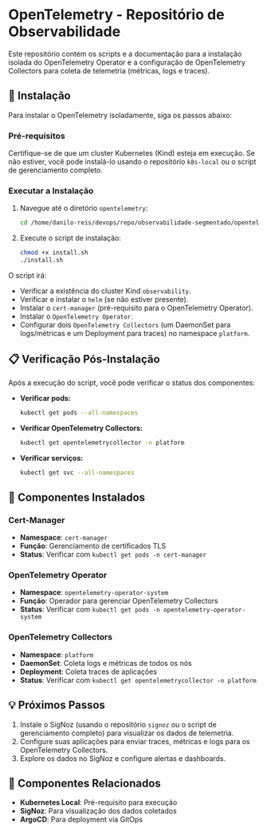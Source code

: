 # OpenTelemetry - Repositório de Observabilidade

Este repositório contém os scripts e a documentação para a instalação isolada do OpenTelemetry Operator e a configuração de OpenTelemetry Collectors para coleta de telemetria (métricas, logs e traces).

## 🚀 Instalação

Para instalar o OpenTelemetry isoladamente, siga os passos abaixo:

### Pré-requisitos

Certifique-se de que um cluster Kubernetes (Kind) esteja em execução. Se não estiver, você pode instalá-lo usando o repositório `k8s-local` ou o script de gerenciamento completo.

### Executar a Instalação

1. Navegue até o diretório `opentelemetry`:
   ```bash
   cd /home/danilo-reis/devops/repo/observabilidade-segmentado/opentelemetry
   ```
2. Execute o script de instalação:
   ```bash
   chmod +x install.sh
   ./install.sh
   ```

O script irá:
- Verificar a existência do cluster Kind `observability`.
- Verificar e instalar o `helm` (se não estiver presente).
- Instalar o `cert-manager` (pré-requisito para o OpenTelemetry Operator).
- Instalar o `OpenTelemetry Operator`.
- Configurar dois `OpenTelemetry Collectors` (um DaemonSet para logs/métricas e um Deployment para traces) no namespace `platform`.

## 📋 Verificação Pós-Instalação

Após a execução do script, você pode verificar o status dos componentes:

- **Verificar pods:**
  ```bash
  kubectl get pods --all-namespaces
  ```
- **Verificar OpenTelemetry Collectors:**
  ```bash
  kubectl get opentelemetrycollector -n platform
  ```
- **Verificar serviços:**
  ```bash
  kubectl get svc --all-namespaces
  ```

## 🔧 Componentes Instalados

### Cert-Manager
- **Namespace**: `cert-manager`
- **Função**: Gerenciamento de certificados TLS
- **Status**: Verificar com `kubectl get pods -n cert-manager`

### OpenTelemetry Operator
- **Namespace**: `opentelemetry-operator-system`
- **Função**: Operador para gerenciar OpenTelemetry Collectors
- **Status**: Verificar com `kubectl get pods -n opentelemetry-operator-system`

### OpenTelemetry Collectors
- **Namespace**: `platform`
- **DaemonSet**: Coleta logs e métricas de todos os nós
- **Deployment**: Coleta traces de aplicações
- **Status**: Verificar com `kubectl get opentelemetrycollector -n platform`

## 💡 Próximos Passos

1. Instale o SigNoz (usando o repositório `signoz` ou o script de gerenciamento completo) para visualizar os dados de telemetria.
2. Configure suas aplicações para enviar traces, métricas e logs para os OpenTelemetry Collectors.
3. Explore os dados no SigNoz e configure alertas e dashboards.

## 🔗 Componentes Relacionados

- **Kubernetes Local**: Pré-requisito para execução
- **SigNoz**: Para visualização dos dados coletados
- **ArgoCD**: Para deployment via GitOps
